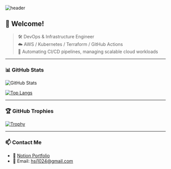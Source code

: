 <!-- Profile Header -->
![header](https://capsule-render.vercel.app/api?type=waving&color=0:6f86d6,100:48c6ef&height=200&section=header&text=SeoJeong's%20GitHub&fontSize=38&fontAlignY=40&desc=DevOps%20Engineer%20|%20Cloud%20Infra%20Builder&descAlignY=60&descAlign=50&fontColor=ffffff)

## 👋 Welcome!  
> 🛠 DevOps & Infrastructure Engineer  
> ☁️ AWS / Kubernetes / Terraform / GitHub Actions  
> 🔁 Automating CI/CD pipelines, managing scalable cloud workloads

---

### 📊 GitHub Stats  
![GitHub Stats](https://github-readme-stats.vercel.app/api?username=hsj1024&show_icons=true&theme=tokyonight)

[![Top Langs](https://github-readme-stats.vercel.app/api/top-langs/?username=hsj1024&layout=compact&theme=tokyonight)](https://github.com/hsj1024)

---

### 🏆 GitHub Trophies  
[![Trophy](https://github-profile-trophy.vercel.app/?username=hsj1024&theme=onedark&row=1&margin-w=10)](https://github.com/ryo-ma/github-profile-trophy)

---

### 📫 Contact Me  
- 💼 [Notion Portfolio](https://gratis-path-fb4.notion.site/47b890b855b74a48a739e197b25e7689?pvs=4)  
- 📮 Email: hsj1024@gmail.com
